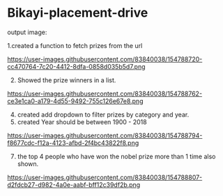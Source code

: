 # Bikayi-placement-drive
output image:


1.created a function to fetch prizes from the url

https://user-images.githubusercontent.com/83840038/154788720-cc470764-7c20-4412-8dfa-0858d035b5d7.png

2. Showed the prize winners in a list.

https://user-images.githubusercontent.com/83840038/154788762-ce3e1ca0-a179-4d55-9492-755c126e67e8.png

4. created add dropdown to filter prizes by category and year.
5. created Year should be between 1900 - 2018

https://user-images.githubusercontent.com/83840038/154788794-f8677cdc-f12a-4123-afbd-2f4bc43822f8.png

7. the top 4 people who have won the nobel prize more than 1 time also shown.

https://user-images.githubusercontent.com/83840038/154788807-d2fdcb27-d982-4a0e-aabf-bff12c39df2b.png

